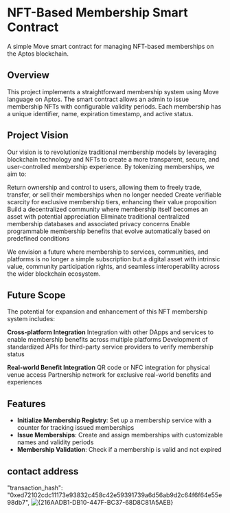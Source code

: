 # NFT-Based Membership Smart Contract

A simple Move smart contract for managing NFT-based memberships on the Aptos blockchain.

## Overview

This project implements a straightforward membership system using Move language on Aptos. The smart contract allows an admin to issue membership NFTs with configurable validity periods. Each membership has a unique identifier, name, expiration timestamp, and active status.

## Project Vision
Our vision is to revolutionize traditional membership models by leveraging blockchain technology and NFTs to create a more transparent, secure, and user-controlled membership experience. By tokenizing memberships, we aim to:

Return ownership and control to users, allowing them to freely trade, transfer, or sell their memberships when no longer needed
Create verifiable scarcity for exclusive membership tiers, enhancing their value proposition
Build a decentralized community where membership itself becomes an asset with potential appreciation
Eliminate traditional centralized membership databases and associated privacy concerns
Enable programmable membership benefits that evolve automatically based on predefined conditions

We envision a future where membership to services, communities, and platforms is no longer a simple subscription but a digital asset with intrinsic value, community participation rights, and seamless interoperability across the wider blockchain ecosystem.

## Future Scope
The potential for expansion and enhancement of this NFT membership system includes:

**Cross-platform Integration**
Integration with other DApps and services to enable membership benefits across multiple platforms
Development of standardized APIs for third-party service providers to verify membership status

**Real-world Benefit Integration**
QR code or NFC integration for physical venue access
Partnership network for exclusive real-world benefits and experiences

## Features

- **Initialize Membership Registry**: Set up a membership service with a counter for tracking issued memberships
- **Issue Memberships**: Create and assign memberships with customizable names and validity periods
- **Membership Validation**: Check if a membership is valid and not expired

## contact address
"transaction_hash": "0xed72102cdc11173e93832c458c42e59391739a6d56ab9d2c64f6f64e55e98db7",
![{216AADB1-DB10-447F-BC37-68D8C81A5AEB}](https://github.com/user-attachments/assets/f6560d78-f86a-48f3-93a8-644b163c92de)


